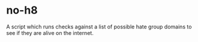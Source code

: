 # no-h8
A script which runs checks against a list of possible hate group domains to see if they are alive on the internet.

